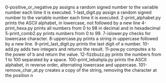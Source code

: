 0-positive_or_negative.py assigns a random signed number to the variable number each time it is executed.
1-last_digit.py assign a random signed number to the variable number each time it is executed.
2-print_alphabet.py prints the ASCII alphabet, in lowercase, not followed by a new line
4-print_hexa.py prints all numbers from 0 to 98 in decimal and in hexadecimal
5-print_comb2.py  prints numbers from 0 to 99.
7-islower.py checks for lowercase character.
8-uppercase.py prints a string in uppercase followed by a new line.
9-print_last_digit.py prints the last digit of a number.
10-add.py adds two integers and returns the result.
11-pow.py computes a to the power of b and return the value.
12-fizzbuzz.py prints the numbers from 1 to 100 separated by a space.
100-print_tebahpla.py prints the ASCII alphabet, in reverse order, alternating lowercase and uppercase.
101-remove_char_at.py creates a copy of the string, removing the character at the position n

